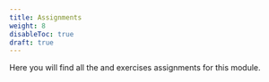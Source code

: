 ```yaml
---
title: Assignments
weight: 8
disableToc: true
draft: true
---
```


Here you will find all the and exercises assignments for this module.